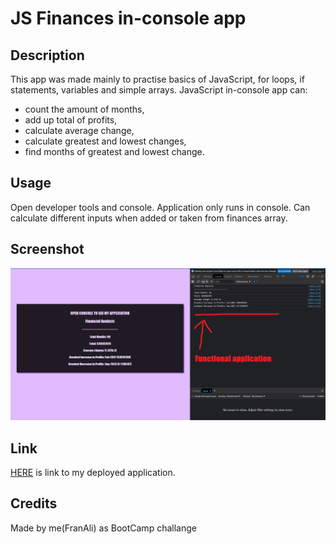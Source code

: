 # JS Finances in-console app

## Description
This app was made mainly to practise basics of JavaScript, for loops, if statements, variables and simple arrays.
JavaScript in-console app can:
- count the amount of months,
- add up total of profits,
- calculate average change,
- calculate greatest and lowest changes,
- find months of greatest and lowest change.


## Usage 
Open developer tools and console.
Application only runs in console. 
Can calculate different inputs when added or taken from finances array.

## Screenshot
![Screenshot](./screenshot.png)
## Link
[HERE](url) is link to my deployed application.
## Credits
Made by me(FranAli) as BootCamp challange